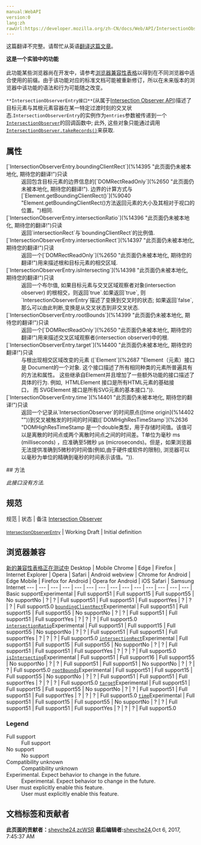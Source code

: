 ```yaml
---
manual:WebAPI
version:0
lang:zh
rawUrl:https://developer.mozilla.org/zh-CN/docs/Web/API/IntersectionObserverEntry
---
```




这篇翻译不完整。请帮忙从英语[翻译这篇文章](%14393 "")。






**这是一个实验中的功能**<br></br>此功能某些浏览器尚在开发中，请参考[浏览器兼容性表格](%14394 "")以得到在不同浏览器中适合使用的前缀。由于该功能对应的标准文档可能被重新修订，所以在未来版本的浏览器中该功能的语法和行为可能随之改变。





`**IntersectionObserverEntry接口**`(从属于[Intersection Observer API](%14370 ""))描述了目标元素与其根元素容器在某一特定过渡时刻的交叉状态.`IntersectionObserverEntry`的实例作为`entries`参数被传递到一个[`IntersectionObserver`](%2844 "IntersectionObserver接口(从属于Intersection Observer API)为开发者提供了一种可以异步监听目标元素与其祖先或视窗(viewport)交叉状态的手段。")的回调函数中; 此外, 这些对象只能通过调用[`IntersectionObserver.takeRecords()`](%14379 "此页面仍未被本地化, 期待您的翻译!")来获取.


## 属性<a name="属性"></a>
<dl><dt>[`IntersectionObserverEntry.boundingClientRect`](%14395 "此页面仍未被本地化, 期待您的翻译!")只读</dt><dd>返回包含目标元素的边界信息的[`DOMRectReadOnly`](%2650 "此页面仍未被本地化, 期待您的翻译!"). 边界的计算方式与[`Element.getBoundingClientRect()`](%9040 "Element.getBoundingClientRect()方法返回元素的大小及其相对于视口的位置。")相同.</dd><dt>[`IntersectionObserverEntry.intersectionRatio`](%14396 "此页面仍未被本地化, 期待您的翻译!")只读</dt><dd>返回`intersectionRect`与`boundingClientRect`的比例值.</dd><dt>[`IntersectionObserverEntry.intersectionRect`](%14397 "此页面仍未被本地化, 期待您的翻译!")只读</dt><dd>返回一个[`DOMRectReadOnly`](%2650 "此页面仍未被本地化, 期待您的翻译!")用来描述根和目标元素的相交区域.</dd><dt>[`IntersectionObserverEntry.isIntersecting`](%14398 "此页面仍未被本地化, 期待您的翻译!")只读</dt><dd>返回一个布尔值, 如果目标元素与交叉区域观察者对象(intersection observer) 的根相交，则返回`true`.如果返回`true`, 则`IntersectionObserverEntry`描述了变换到交叉时的状态; 如果返回`false`, 那么可以由此判断,变换是从交叉状态到非交叉状态.</dd><dt>[`IntersectionObserverEntry.rootBounds`](%14399 "此页面仍未被本地化, 期待您的翻译!")只读</dt><dd>返回一个[`DOMRectReadOnly`](%2650 "此页面仍未被本地化, 期待您的翻译!")用来描述交叉区域观察者(intersection observer)中的根.</dd><dt>[`IntersectionObserverEntry.target`](%14400 "此页面仍未被本地化, 期待您的翻译!")只读</dt><dd>与根出现相交区域改变的元素 ([`Element`](%2687 "Element（元素）接口是 Document的一个对象. 这个接口描述了所有相同种类的元素所普遍具有的方法和属性。 这些继承自Element并且增加了一些额外功能的接口描述了具体的行为. 例如,  HTMLElement 接口是所有HTML元素的基础接口， 而 SVGElement 接口是所有SVG元素的基本接口.")).</dd><dt>[`IntersectionObserverEntry.time`](%14401 "此页面仍未被本地化, 期待您的翻译!")只读</dt><dd>返回一个记录从`IntersectionObserver`的时间原点([time origin](%14402 ""))到交叉被触发的时间的时间戳([`DOMHighResTimeStamp`](%2636 "DOMHighResTimeStamp 是一个double类型，用于存储时间值。该值可以是离散的时间点或两个离散时间点之间的时间差。T单位为毫秒 ms (milliseconds) ，应准确至5微秒 µs (microseconds)。但是，如果浏览器无法提供准确到5微秒的时间值(例如,由于硬件或软件的限制), 浏览器可以以毫秒为单位的精确到毫秒的时间表示该值。")).</dd></dl>
## 方法<a name="方法"></a>


<em>此接口没有方法.</em>


## 规范<a name="规范"></a>
规范 | 状态 | 备注 
[Intersection Observer<br></br><small>IntersectionObserverEntry</small>](%14403 "") | Working Draft | Initial definition 


## 浏览器兼容<a name="浏览器兼容"></a>
[新的兼容性表格正在测试中<i></i>](%3360 "")
<abbr>Desktop<i></i></abbr> | <abbr>Mobile<i></i></abbr> 
<abbr>Chrome<i></i></abbr> | <abbr>Edge<i></i></abbr> | <abbr>Firefox<i></i></abbr> | <abbr>Internet Explorer<i></i></abbr> | <abbr>Opera<i></i></abbr> | <abbr>Safari<i></i></abbr> | <abbr>Android webview<i></i></abbr> | <abbr>Chrome for Android<i></i></abbr> | <abbr>Edge Mobile<i></i></abbr> | <abbr>Firefox for Android<i></i></abbr> | <abbr>Opera for Android<i></i></abbr> | <abbr>iOS Safari<i></i></abbr> | <abbr>Samsung Internet<i></i></abbr> 
 ---  |  ---  |  ---  |  ---  |  ---  |  ---  |  ---  |  ---  |  ---  |  ---  |  ---  |  ---  |  ---  |  ---  | 
Basic support<abbr>Experimental<i></i></abbr> | <abbr>Full support</abbr>51 | <abbr>Full support</abbr>15 | <abbr>Full support</abbr>55 | <abbr>No support</abbr>No | <abbr>?</abbr> | <abbr>?</abbr> | <abbr>Full support</abbr>51 | <abbr>Full support</abbr>51 | <abbr>Full support</abbr>Yes | <abbr>?</abbr> | <abbr>?</abbr> | <abbr>?</abbr> | <abbr>Full support</abbr>5.0 
[`boundingClientRect`](%14404 "")<abbr>Experimental<i></i></abbr> | <abbr>Full support</abbr>51 | <abbr>Full support</abbr>15 | <abbr>Full support</abbr>55 | <abbr>No support</abbr>No | <abbr>?</abbr> | <abbr>?</abbr> | <abbr>Full support</abbr>51 | <abbr>Full support</abbr>51 | <abbr>Full support</abbr>Yes | <abbr>?</abbr> | <abbr>?</abbr> | <abbr>?</abbr> | <abbr>Full support</abbr>5.0 
[`intersectionRatio`](%14405 "")<abbr>Experimental<i></i></abbr> | <abbr>Full support</abbr>51 | <abbr>Full support</abbr>15 | <abbr>Full support</abbr>55 | <abbr>No support</abbr>No | <abbr>?</abbr> | <abbr>?</abbr> | <abbr>Full support</abbr>51 | <abbr>Full support</abbr>51 | <abbr>Full support</abbr>Yes | <abbr>?</abbr> | <abbr>?</abbr> | <abbr>?</abbr> | <abbr>Full support</abbr>5.0 
[`intersectionRect`](%14406 "")<abbr>Experimental<i></i></abbr> | <abbr>Full support</abbr>51 | <abbr>Full support</abbr>15 | <abbr>Full support</abbr>55 | <abbr>No support</abbr>No | <abbr>?</abbr> | <abbr>?</abbr> | <abbr>Full support</abbr>51 | <abbr>Full support</abbr>51 | <abbr>Full support</abbr>Yes | <abbr>?</abbr> | <abbr>?</abbr> | <abbr>?</abbr> | <abbr>Full support</abbr>5.0 
[`isIntersecting`](%14407 "")<abbr>Experimental<i></i></abbr> | <abbr>Full support</abbr>51 | <abbr>Full support</abbr>16 | <abbr>Full support</abbr>55 | <abbr>No support</abbr>No | <abbr>?</abbr> | <abbr>?</abbr> | <abbr>Full support</abbr>51 | <abbr>Full support</abbr>51 | <abbr>No support</abbr>No | <abbr>?</abbr> | <abbr>?</abbr> | <abbr>?</abbr> | <abbr>Full support</abbr>5.0 
[`rootBounds`](%14408 "")<abbr>Experimental<i></i></abbr> | <abbr>Full support</abbr>51 | <abbr>Full support</abbr>15 | <abbr>Full support</abbr>55 | <abbr>No support</abbr>No | <abbr>?</abbr> | <abbr>?</abbr> | <abbr>Full support</abbr>51 | <abbr>Full support</abbr>51 | <abbr>Full support</abbr>Yes | <abbr>?</abbr> | <abbr>?</abbr> | <abbr>?</abbr> | <abbr>Full support</abbr>5.0 
[`target`](%14409 "")<abbr>Experimental<i></i></abbr> | <abbr>Full support</abbr>51 | <abbr>Full support</abbr>15 | <abbr>Full support</abbr>55 | <abbr>No support</abbr>No | <abbr>?</abbr> | <abbr>?</abbr> | <abbr>Full support</abbr>51 | <abbr>Full support</abbr>51 | <abbr>Full support</abbr>Yes | <abbr>?</abbr> | <abbr>?</abbr> | <abbr>?</abbr> | <abbr>Full support</abbr>5.0 
[`time`](%14410 "")<abbr>Experimental<i></i></abbr> | <abbr>Full support</abbr>51 | <abbr>Full support</abbr>15 | <abbr>Full support</abbr>55 | <abbr>No support</abbr>No | <abbr>?</abbr> | <abbr>?</abbr> | <abbr>Full support</abbr>51 | <abbr>Full support</abbr>51 | <abbr>Full support</abbr>Yes | <abbr>?</abbr> | <abbr>?</abbr> | <abbr>?</abbr> | <abbr>Full support</abbr>5.0 


### Legend<a name="Legend"></a>
<dl><dt><abbr>Full support</abbr></dt><dd>Full support</dd><dt><abbr>No support</abbr></dt><dd>No support</dd><dt><abbr>Compatibility unknown</abbr></dt><dd>Compatibility unknown</dd><dt><abbr>Experimental. Expect behavior to change in the future.<i></i></abbr></dt><dd>Experimental. Expect behavior to change in the future.</dd><dt><abbr>User must explicitly enable this feature.<i></i></abbr></dt><dd>User must explicitly enable this feature.</dd></dl>



## 文档标签和贡献者
**此页面的贡献者：**[shevche24](%14411 ""),[zcWSR](%14412 "")
**最后编辑者:**[shevche24](%14411 ""),<time>Oct 6, 2017, 7:45:37 AM</time>


